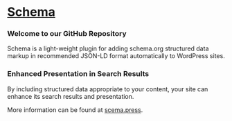 # [Schema](http://schema.press) #

### Welcome to our GitHub Repository

Schema is a light-weight plugin for adding schema.org structured data markup in recommended JSON-LD format automatically to WordPress sites.

### Enhanced Presentation in Search Results

By including structured data appropriate to your content, your site can enhance its search results and presentation.

More information can be found at [scema.press](https://schema.press/).

